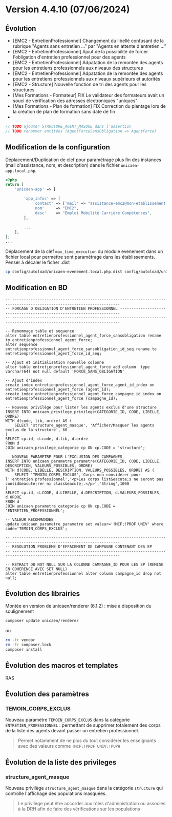 # Version 4.4.10 (07/06/2024)

## Évolution

- [EMC2 - EntretienProfessionnel] Changement du libellé confusant de la rubrique "Agents sans entretien ..." par "Agents en attente d'entretien ..."
- [EMC2 - EntretienProfessionnel] Ajout de la possibilité de forcer l'obligation d'entretien professionnel pour des agents
- [EMC2 - EntretienProfessionnel] Adpatation de la remontée des agents pour les entretiens professionnels aux niveaux des structures 
- [EMC2 - EntretienProfessionnel] Adpatation de la remontée des agents pour les entretiens professionnels aux niveaux supérieurs et autorités 
- [EMC2 - Structure] Nouvelle fonction de tri des agents pour les structures
- [Mes Formations - Formateur] FIX Le validateur des formateurs avait un souci de vérification des adresses électroniques "uniques"
- [Mes Formations - Plan de formation] FIX Correction du plantage lors de la création de plan de formation sans date de fin
- 
```php
// TODO ajouter STRUCTURE_AGENT_MASQUE dans l'assertion
// TODO renommer entitées (AgentForceSansObligation => AgentForce)
```

## Modification de la configuration

 
Déplacement/Duplication de clef pour paramétrage plus fin des instances (mail d'assistance, nom, et description) dans le fichier `unicaen-app.local.php`.
```php
<?php
return [
    'unicaen-app' => [

        'app_infos' => [
            'contact' => ['mail' => "assistance-emc2@mon-etablissement.fr", /*'tel' => "01 02 03 04 05"*/],
            'nom'     => "EMC2",
            'desc'    => "Emploi Mobilité Carrière Compétences",
        ],
        
        ...
    ],
];
...
```

Déplacement de la clef `max_time_execution` du module evenement dans un fichier local pour permettre sont paramètrage dans les établissements.
Penser à décaler le ficher .dist

```bash
cp config/autoload/unicaen-evenement.local.php.dist config/autoload/unicaen-evenement.local.php
```

## Modification en BD


```postgresql
-- ---------------------------------------------------------------------------------------------------------------------
-- FORCAGE D'OBLIGATION D'ENTRETIEN PROFESSIONNEL ----------------------------------------------------------------------
-- ---------------------------------------------------------------------------------------------------------------------

-- Renommage table et sequence
alter table entretienprofessionnel_agent_force_sansobligation rename to entretienprofessionnel_agent_force;
alter sequence entretienprofessionnel_agent_force_sansobligation_id_seq rename to  entretienprofessionnel_agent_force_id_seq;

-- Ajout et initialisation nouvelle colonne 
alter table entretienprofessionnel_agent_force add column  type varchar(64) not null default 'FORCE_SANS_OBLIGATION'

-- Ajout d'index
create index entretienprofessionnel_agent_force_agent_id_index on entretienprofessionnel_agent_force (agent_id);
create index entretienprofessionnel_agent_force_campagne_id_index on entretienprofessionnel_agent_force (campagne_id);

-- Nouveau privilège pour lister les agents exclus d'une structure
INSERT INTO unicaen_privilege_privilege(CATEGORIE_ID, CODE, LIBELLE, ORDRE)
WITH d(code, lib, ordre) AS (
    SELECT 'structure_agent_masque', 'Afficher/Masquer les agents exclus de la structure', 60
)
SELECT cp.id, d.code, d.lib, d.ordre
FROM d
JOIN unicaen_privilege_categorie cp ON cp.CODE = 'structure';

-- NOUVEAU PARAMETRE POUR L'EXCLUSION DES CAMPAGNES
INSERT INTO unicaen_parametre_parametre(CATEGORIE_ID, CODE, LIBELLE, DESCRIPTION, VALEURS_POSSIBLES, ORDRE)
WITH d(CODE, LIBELLE, DESCRIPTION, VALEURS_POSSIBLES, ORDRE) AS (
    SELECT 'TEMOIN_CORPS_EXCLUS','Corps non considérer pour l''entretien professionnel','<p>Les corps list&eacute;s ne seront pas consid&eacute;rer ni class&eacute;.</p>','String',1000
)
SELECT cp.id, d.CODE, d.LIBELLE, d.DESCRIPTION, d.VALEURS_POSSIBLES, d.ORDRE
FROM d
JOIN unicaen_parametre_categorie cp ON cp.CODE = 'ENTRETIEN_PROFESSIONNEL';

-- VALEUR RECOMMANDEE
update unicaen_parametre_parametre set valeur='!MCF;!PROF UNIV' where code='TEMOIN_CORPS_EXCLUS';

-- ---------------------------------------------------------------------------------------------------------------------
-- RESOLUTION PROBLÈME D'EFFACEMENT DE CAMPAGNE CONTENANT DES EP 
-- ---------------------------------------------------------------------------------------------------------------------
   
-- RETRAIT DU NOT NULL SUR LA COLONNE CAMPAGNE_ID POUR LES EP (REMISE EN COHERENCE AVEC SET NULL)
alter table entretienprofessionnel alter column campagne_id drop not null;

```

## Évolution des librairies

Montée en version de unicaen/renderer (6.1.2) : mise à disposition du soulignement

```bash
composer update unicaen/renderer
```

ou

```bash
rm -fr vendor
rm -fr composer.lock
composer install
```

## Évolution des macros et templates

RAS

## Évolution des paramètres

### TEMOIN_CORPS_EXCLUS

Nouveau paramètre `TEMOIN_CORPS_EXCLUS` dans la catégorie `ENTRETIEN_PROFESSIONNEL` : permettant de supprimer totalement des corps de la liste des agents devant passer un entretien professionnel.
> Permet notamment de ne plus du tout considérer les enseignants avec des valeurs comme `!MCF;!PROF UNIV:!PUPH` 


## Évolution de la liste des privileges

### structure_agent_masque

Nouveau privilège `structure_agent_masque` dans la catégorie `structure` qui controlle l'affichage des populations masquées.
> Le privilège peut être accorder aux rôles d'administration ou associés à la DRH  afin de faire des vérifications sur les populations